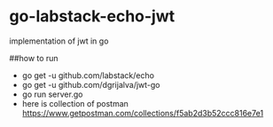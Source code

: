 # go-labstack-echo-jwt
implementation of jwt in go

  ##how to run
  - go get -u github.com/labstack/echo
  - go get -u github.com/dgrijalva/jwt-go
  - go run server.go
  - here is collection of postman https://www.getpostman.com/collections/f5ab2d3b52ccc816e7e1

